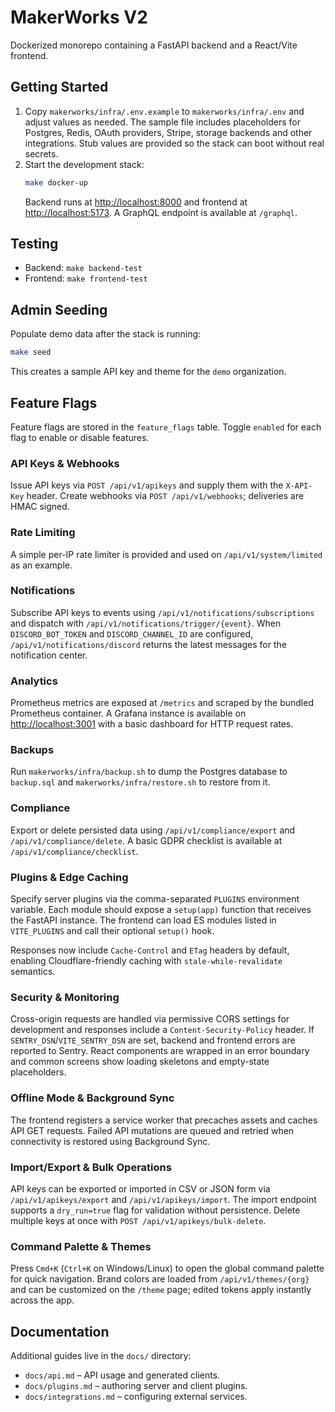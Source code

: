 # MakerWorks V2

Dockerized monorepo containing a FastAPI backend and a React/Vite frontend.

## Getting Started

1. Copy `makerworks/infra/.env.example` to `makerworks/infra/.env` and adjust values as needed. The sample file includes
   placeholders for Postgres, Redis, OAuth providers, Stripe, storage backends and other integrations. Stub values are
   provided so the stack can boot without real secrets.
2. Start the development stack:
   ```bash
   make docker-up
   ```
   Backend runs at [http://localhost:8000](http://localhost:8000) and frontend at [http://localhost:5173](http://localhost:5173). A GraphQL endpoint is available at `/graphql`.

## Testing

- Backend: `make backend-test`
- Frontend: `make frontend-test`

## Admin Seeding

Populate demo data after the stack is running:

```bash
make seed
```

This creates a sample API key and theme for the `demo` organization.

## Feature Flags

Feature flags are stored in the `feature_flags` table. Toggle `enabled` for each flag to enable or disable features.

### API Keys & Webhooks

Issue API keys via `POST /api/v1/apikeys` and supply them with the `X-API-Key` header. Create webhooks via `POST /api/v1/webhooks`; deliveries are HMAC signed.

### Rate Limiting

A simple per-IP rate limiter is provided and used on `/api/v1/system/limited` as an example.

### Notifications

Subscribe API keys to events using `/api/v1/notifications/subscriptions` and dispatch with
`/api/v1/notifications/trigger/{event}`. When `DISCORD_BOT_TOKEN` and `DISCORD_CHANNEL_ID` are
configured, `/api/v1/notifications/discord` returns the latest messages for the notification center.

### Analytics

Prometheus metrics are exposed at `/metrics` and scraped by the bundled Prometheus container. A Grafana instance is
available on [http://localhost:3001](http://localhost:3001) with a basic dashboard for HTTP request rates.

### Backups

Run `makerworks/infra/backup.sh` to dump the Postgres database to `backup.sql` and `makerworks/infra/restore.sh` to
restore from it.

### Compliance

Export or delete persisted data using `/api/v1/compliance/export` and `/api/v1/compliance/delete`. A basic GDPR
checklist is available at `/api/v1/compliance/checklist`.

### Plugins & Edge Caching

Specify server plugins via the comma-separated `PLUGINS` environment variable. Each module should expose a
`setup(app)` function that receives the FastAPI instance. The frontend can load ES modules listed in `VITE_PLUGINS` and
call their optional `setup()` hook.

Responses now include `Cache-Control` and `ETag` headers by default, enabling Cloudflare-friendly caching with
`stale-while-revalidate` semantics.

### Security & Monitoring

Cross-origin requests are handled via permissive CORS settings for development and responses include a
`Content-Security-Policy` header. If `SENTRY_DSN`/`VITE_SENTRY_DSN` are set, backend and frontend errors are reported to
Sentry. React components are wrapped in an error boundary and common screens show loading skeletons and empty-state
placeholders.

### Offline Mode & Background Sync

The frontend registers a service worker that precaches assets and caches API GET requests. Failed API mutations are
queued and retried when connectivity is restored using Background Sync.

### Import/Export & Bulk Operations

API keys can be exported or imported in CSV or JSON form via `/api/v1/apikeys/export` and `/api/v1/apikeys/import`. The
import endpoint supports a `dry_run=true` flag for validation without persistence. Delete multiple keys at once with
`POST /api/v1/apikeys/bulk-delete`.

### Command Palette & Themes

Press `Cmd+K` (`Ctrl+K` on Windows/Linux) to open the global command palette for quick navigation. Brand colors are
loaded from `/api/v1/themes/{org}` and can be customized on the `/theme` page; edited tokens apply instantly across the
app.

## Documentation

Additional guides live in the `docs/` directory:

- `docs/api.md` – API usage and generated clients.
- `docs/plugins.md` – authoring server and client plugins.
- `docs/integrations.md` – configuring external services.

